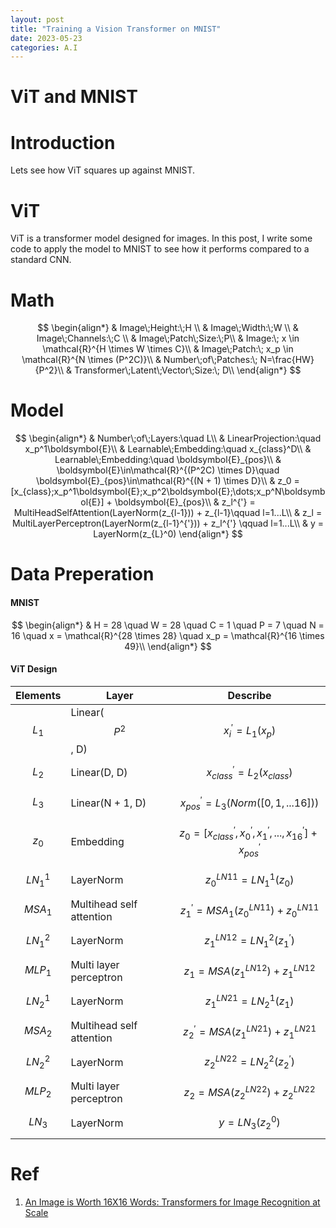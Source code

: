 ```yaml
---
layout: post
title: "Training a Vision Transformer on MNIST"
date: 2023-05-23
categories: A.I
---
```


# ViT and MNIST

# Introduction

Lets see how ViT squares up against MNIST.


# ViT

ViT is a transformer model designed for images. In this post, I write some code to apply the model to MNIST to see how it performs compared to a standard CNN.

# Math

$$
\begin{align*}
& Image\;Height:\;H \\
& Image\;Width:\;W \\
& Image\;Channels:\;C \\
& Image\;Patch\;Size:\;P\\
& Image:\; x \in \mathcal{R}^{H \times  W \times C}\\
& Image\;Patch:\; x_p \in \mathcal{R}^{N \times (P^2C)}\\
& Number\;of\;Patches:\; N=\frac{HW}{P^2}\\
& Transformer\;Latent\;Vector\;Size:\; D\\
\end{align*}
$$

# Model

$$
\begin{align*}
& Number\;of\;Layers:\quad L\\
& LinearProjection:\quad  x_p^1\boldsymbol{E}\\
& Learnable\;Embedding:\quad x_{class}^D\\
& Learnable\;Embedding:\quad \boldsymbol{E}_{pos}\\
& \boldsymbol{E}\in\mathcal{R}^{(P^2C) \times D}\quad \boldsymbol{E}_{pos}\in\mathcal{R}^{(N + 1) \times D}\\
& z_0 = [x_{class};x_p^1\boldsymbol{E};x_p^2\boldsymbol{E};\dots;x_p^N\boldsymbol{E}] + \boldsymbol{E}_{pos}\\
& z_l^{'} = MultiHeadSelfAttention(LayerNorm(z_{l-1})) + z_{l-1}\qquad l=1...L\\
& z_l = MultiLayerPerceptron(LayerNorm(z_{l-1}^{'})) + z_l^{'} \qquad l=1...L\\
& y = LayerNorm(z_{L}^0)
\end{align*}
$$


# Data Preperation

#### MNIST

$$
\begin{align*}
& H = 28 \quad W = 28 \quad C = 1 \quad P = 7 \quad N = 16 \quad x = \mathcal{R}^{28 \times 28} \quad x_p = \mathcal{R}^{16 \times 49}\\
\end{align*}
$$

#### ViT Design

| Elements | Layer | Describe |
| --- | --- | --- |
| $$L_1$$ | Linear($$P^2$$, D) | $$x_i^{'} = L_1(x_p)$$ |
| $$L_2$$ | Linear(D, D) | $$x_{class}^{'} = L_2(x_{class})$$ |
| $$L_3$$ | Linear(N + 1, D) | $$x_{pos}^{'} = L_3(Norm([0,1,...16])) $$|
| $$z_0$$ | Embedding | $$z_0=[x_{class}^{'}, x_0^{'}, x_1^{'}, ..., x_{16}^{'}] + x_{pos}^{'}$$|
| $$LN_1^1$$ | LayerNorm | $$z_0^{LN11}=LN_1^1(z_0)$$ |
| $$MSA_1$$ | Multihead self attention | $$z_1^{'}=MSA_1(z_0^{LN11})+z_0^{LN11}$$|
| $$LN_1^2$$ | LayerNorm | $$z_1^{LN12}=LN_1^2(z_1^{'})$$ |
| $$MLP_1$$ | Multi layer perceptron | $$z_1=MSA(z_1^{LN12})+z_1^{LN12}$$|
| $$LN_2^1$$ | LayerNorm | $$z_1^{LN21}=LN_2^1({z_1})$$ |
| $$MSA_2$$ | Multihead self attention | $$z_2^{'}=MSA(z_1^{LN21})+z_1^{LN21}$$|
| $$LN_2^2$$ | LayerNorm | $$z_2^{LN22}=LN_2^2(z_2^{'})$$ |
| $$MLP_2$$ | Multi layer perceptron | $$z_2=MSA(z_2^{LN22})+z_2^{LN22}$$|
| $$LN_3$$ | LayerNorm | $$y=LN_3(z_2^0)$$ |


# Ref

1. [An Image is Worth 16X16 Words: Transformers for Image Recognition at Scale](https://arxiv.org/pdf/2010.11929.pdf)